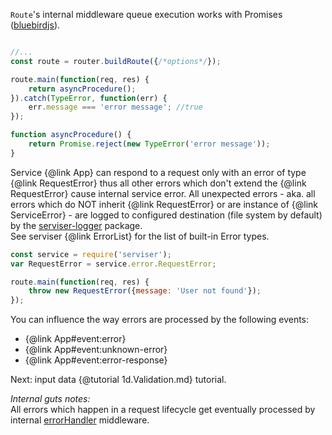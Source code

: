 
`Route`'s internal middleware queue execution works with Promises ([bluebirdjs](http://bluebirdjs.com/docs/getting-started.html)).

```javascript

//...
const route = router.buildRoute({/*options*/});

route.main(function(req, res) {
    return asyncProcedure();
}).catch(TypeError, function(err) {
    err.message === 'error message'; //true
});

function asyncProcedure() {
    return Promise.reject(new TypeError('error message'));
}

```

Service {@link App} can respond to a request only with an error of type {@link RequestError} thus all other errors which don't extend the {@link RequestError} cause internal service error.
All unexpected errors - aka. all errors which do NOT inherit {@link RequestError} or are instance of {@link ServiceError} - are logged to configured destination (file system by default) by the [serviser-logger](https://github.com/lucid-services/serviser-logger) package.  
See serviser {@link ErrorList} for the list of built-in Error types.  

```javascript
const service = require('serviser');
var RequestError = service.error.RequestError;

route.main(function(req, res) {
    throw new RequestError({message: 'User not found'});
});
```

You can influence the way errors are processed by the following events:  

- {@link App#event:error}
- {@link App#event:unknown-error}
- {@link App#event:error-response}

Next: input data {@tutorial 1d.Validation.md} tutorial.

*Internal guts notes:*  
All errors which happen in a request lifecycle get eventually processed by internal [errorHandler](https://github.com/lucid-services/serviser/blob/master/lib/middleware/errorHandler.js) middleware.  
